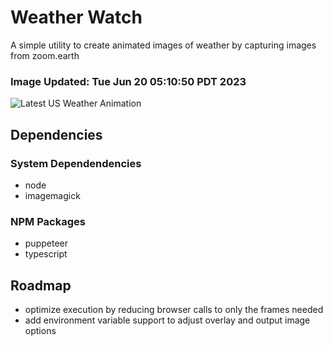 # Weather Watch

A simple utility to create animated images of weather by capturing images from zoom.earth

### Image Updated: Tue Jun 20 05:10:50 PDT 2023

![Latest US Weather Animation](animations/2023-06-20.webp)

## Dependencies
### System Dependendencies
* node
* imagemagick
### NPM Packages
* puppeteer
* typescript

## Roadmap
* optimize execution by reducing browser calls to only the frames needed
* add environment variable support to adjust overlay and output image options
